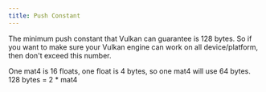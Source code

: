 ```yaml
---
title: Push Constant
---
```

The minimum  push constant that Vulkan can guarantee is  128 bytes. So if you want to make sure your Vulkan engine can work on all device/platform, then don't exceed this number.

One mat4 is 16 floats, one float is 4 bytes, so one mat4 will use 64 bytes. 128 bytes = 2 * mat4
